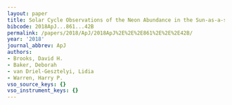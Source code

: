 ```yaml
---
layout: paper
title: Solar Cycle Observations of the Neon Abundance in the Sun-as-a-star
bibcode: 2018ApJ...861...42B
permalink: /papers/2018/ApJ/2018ApJ%2E%2E%2E861%2E%2E%2E42B/
year: '2018'
journal_abbrev: ApJ
authors:
- Brooks, David H.
- Baker, Deborah
- van Driel-Gesztelyi, Lidia
- Warren, Harry P.
vso_source_keys: {}
vso_instrument_keys: {}
---
```

